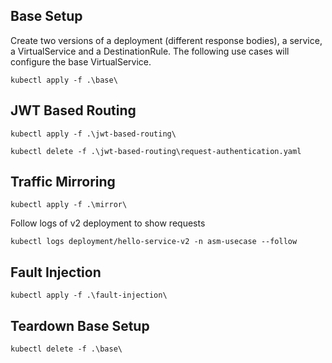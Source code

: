 ## Base Setup
Create two versions of a deployment (different response bodies), a service, a VirtualService and a DestinationRule.
The following use cases will configure the base VirtualService.

```shell
kubectl apply -f .\base\
```

## JWT Based Routing
```shell
kubectl apply -f .\jwt-based-routing\
```

```shell
kubectl delete -f .\jwt-based-routing\request-authentication.yaml
```


## Traffic Mirroring
```shell
kubectl apply -f .\mirror\
```

Follow logs of v2 deployment to show requests
```shell
kubectl logs deployment/hello-service-v2 -n asm-usecase --follow
```


## Fault Injection
```shell
kubectl apply -f .\fault-injection\
```

## Teardown Base Setup
```shell
kubectl delete -f .\base\
```
